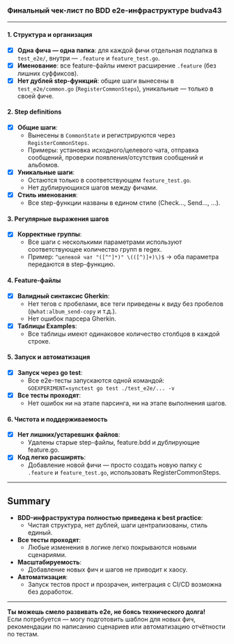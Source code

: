 ### Финальный чек-лист по BDD e2e-инфраструктуре budva43

---

#### **1. Структура и организация**
- [x] **Одна фича — одна папка**: для каждой фичи отдельная подпапка в `test_e2e/`, внутри — `.feature` и `feature_test.go`.
- [x] **Именование**: все feature-файлы имеют расширение `.feature` (без лишних суффиксов).
- [x] **Нет дублей step-функций**: общие шаги вынесены в `test_e2e/common.go` (`RegisterCommonSteps`), уникальные — только в своей фиче.

#### **2. Step definitions**
- [x] **Общие шаги**:  
  - Вынесены в `CommonState` и регистрируются через `RegisterCommonSteps`.
  - Примеры: установка исходного/целевого чата, отправка сообщений, проверки появления/отсутствия сообщений и альбомов.
- [x] **Уникальные шаги**:  
  - Остаются только в соответствующем `feature_test.go`.
  - Нет дублирующихся шагов между фичами.
- [x] **Стиль именования**:  
  - Все step-функции названы в едином стиле (Check..., Send..., ...).

#### **3. Регулярные выражения шагов**
- [x] **Корректные группы**:  
  - Все шаги с несколькими параметрами используют соответствующее количество групп в regex.
  - Пример: `^целевой чат "([^"]*)" \(([^)]+)\)$` → оба параметра передаются в step-функцию.

#### **4. Feature-файлы**
- [x] **Валидный синтаксис Gherkin**:  
  - Нет тегов с пробелами, все теги приведены к виду без пробелов (`@what:album_send-copy` и т.д.).
  - Нет ошибок парсера Gherkin.
- [x] **Таблицы Examples**:  
  - Все таблицы имеют одинаковое количество столбцов в каждой строке.

#### **5. Запуск и автоматизация**
- [x] **Запуск через go test**:  
  - Все e2e-тесты запускаются одной командой:  
    `GOEXPERIMENT=synctest go test ./test_e2e/... -v`
- [x] **Все тесты проходят**:  
  - Нет ошибок ни на этапе парсинга, ни на этапе выполнения шагов.

#### **6. Чистота и поддерживаемость**
- [x] **Нет лишних/устаревших файлов**:  
  - Удалены старые step-файлы, feature.bdd и дублирующие feature.go.
- [x] **Код легко расширять**:  
  - Добавление новой фичи — просто создать новую папку с `.feature` и `feature_test.go`, использовать RegisterCommonSteps.

---

## **Summary**

- **BDD-инфраструктура полностью приведена к best practice**:  
  - Чистая структура, нет дублей, шаги централизованы, стиль единый.
- **Все тесты проходят**:  
  - Любые изменения в логике легко покрываются новыми сценариями.
- **Масштабируемость**:  
  - Добавление новых фич и шагов не приводит к хаосу.
- **Автоматизация**:  
  - Запуск тестов прост и прозрачен, интеграция с CI/CD возможна без доработок.

---

**Ты можешь смело развивать e2e, не боясь технического долга!**  
Если потребуется — могу подготовить шаблон для новых фич, рекомендации по написанию сценариев или автоматизацию отчётности по тестам.